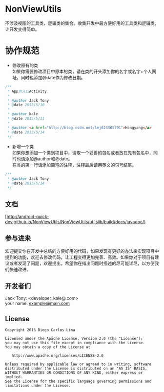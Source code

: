# NonViewUtils
不涉及视图的工具类，逻辑类的集合。收集开发中最方便好用的工具类和逻辑类，让开发变得简单。  

# 协作规范  
- 修改原有的类  
如果你需要修改项目中原本的类，请在类的开头添加你的名字或名字+个人网址，同时也添加@date作为修改日期。  
```java
/**
 * App的入口Activity.
 * 
 * @author Jack Tony
 * @date 2015/5/10
 * 
 * @author kale
 * @date 2015/5/11
 * 
 * @author <a href="http://blog.csdn.net/lmj623565791">Hongyang</a>
 * @date 2015/5/14
 */
```
-  新增一个类  
如果你想添加一个类到项目中，请取一个妥善的包名或者放在先有包名中，同时也请添加@author和@date。  
在类的第一行请添加简短的注释，注释最后请用英文的句号结尾。    
```java
/**
 * @author Jack Tony
 * @date 2015/5/14
 */
```
## 文档  
[[http://android-quick-dev.github.io/NonViewUtils/NonViewUtils/utilslib/build/docs/javadoc/)]([http://android-quick-dev.github.io/NonViewUtils/javadoc/](http://android-quick-dev.github.io/NonViewUtils/javadoc/) "开发文档")

## 参与进来
欢迎提交你在开发中总结的方便好用的代码，如果发现有更好的办法来实现项目中提到的功能，欢迎去修改代码，让工程变得更加完善、高效。如果你对于项目有建议或者发现了问题，欢迎提出。希望你在指出问题时描述的尽可能详尽，以方便我们快速改进。

## 开发者们

Jack Tony: <developer_kale@.com>  
your name: <example@main.com>

## License

    Copyright 2013 Diego Carlos Lima

    Licensed under the Apache License, Version 2.0 (the "License");
    you may not use this file except in compliance with the License.
    You may obtain a copy of the License at

       http://www.apache.org/licenses/LICENSE-2.0

    Unless required by applicable law or agreed to in writing, software
    distributed under the License is distributed on an "AS IS" BASIS,
    WITHOUT WARRANTIES OR CONDITIONS OF ANY KIND, either express or implied.
    See the License for the specific language governing permissions and
    limitations under the License.




